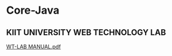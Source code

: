 # Core-Java 
## KIIT UNIVERSITY WEB TECHNOLOGY LAB

[WT-LAB MANUAL.pdf](https://github.com/surazkarn/web-tech-lab/files/8394358/WT-LAB.MANUAL.pdf)


